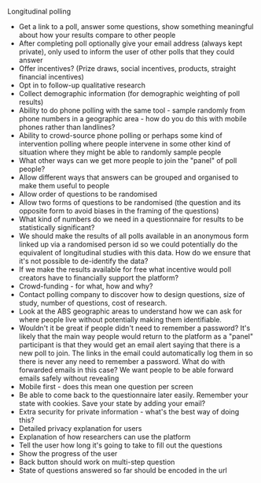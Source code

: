 Longitudinal polling

* Get a link to a poll, answer some questions, show something meaningful about
  how your results compare to other people
* After completing poll optionally give your email address (always kept private),
  only used to inform the user of other polls that they could answer
* Offer incentives? (Prize draws, social incentives, products, straight
  financial incentives)
* Opt in to follow-up qualitative research
* Collect demographic information (for demographic weighting of poll results)
* Ability to do phone polling with the same tool - sample randomly from phone
  numbers in a geographic area - how do you do this with mobile phones rather
  than landlines?
* Ability to crowd-source phone polling or perhaps some kind of intervention
  polling where people intervene in some other kind of situation where they
  might be able to randomly sample people
* What other ways can we get more people to join the "panel" of poll people?
* Allow different ways that answers can be grouped and organised to make them
  useful to people
* Allow order of questions to be randomised
* Allow two forms of questions to be randomised (the question and its opposite
  form to avoid biases in the framing of the questions)
* What kind of numbers do we need in a questionnaire for results to be
  statistically significant?
* We should make the results of all polls available in an anonymous form linked
  up via a randomised person id so we could potentially do the equivalent of
  longitudinal studies with this data. How do we ensure that it's not possible
  to de-identify the data?
* If we make the results available for free what incentive would poll creators
  have to financially support the platform?
* Crowd-funding - for what, how and why?
* Contact polling company to discover how to design questions, size of study,
  number of questions, cost of research.
* Look at the ABS geographic areas to understand how we can ask for where people
  live without potentially making them identifiable.
* Wouldn't it be great if people didn't need to remember a password? It's likely
  that the main way people would return to the platform as a "panel" participant
  is that they would get an email alert saying that there is a new poll to join.
  The links in the email could automatically log them in so there is never any
  need to remember a password. What do with forwarded emails in this case? We
  want people to be able forward emails safely without revealing
* Mobile first - does this mean one question per screen
* Be able to come back to the questionnaire later easily. Remember your state
  with cookies. Save your state by adding your email?
* Extra security for private information - what's the best way of doing this?
* Detailed privacy explanation for users
* Explanation of how researchers can use the platform
* Tell the user how long it's going to take to fill out the questions
* Show the progress of the user
* Back button should work on multi-step question
* State of questions answered so far should be encoded in the url
